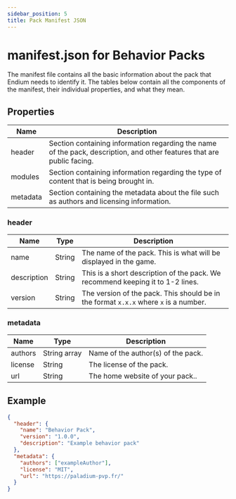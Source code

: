 ```yaml
---
sidebar_position: 5
title: Pack Manifest JSON
---
```


# manifest.json for Behavior Packs

The manifest file contains all the basic information about the pack that Endium needs to identify it. The tables below
contain all the components of the manifest, their individual properties, and what they mean.

## Properties

| Name     | Description                                                                                                            |
|----------|------------------------------------------------------------------------------------------------------------------------|
| header   | Section containing information regarding the name of the pack, description, and other features that are public facing. |
| modules  | Section containing information regarding the type of content that is being brought in.                                 |
| metadata | Section containing the metadata about the file such as authors and licensing information.                              |

### header

| Name        | Type   | Description                                                                          |
|-------------|--------|--------------------------------------------------------------------------------------|
| name        | String | The name of the pack. This is what will be displayed in the game.                    |
| description | String | This is a short description of the pack. We recommend keeping it to 1-2 lines.       |
| version     | String | The version of the pack. This should be in the format `x.x.x` where `x` is a number. |

### metadata

| Name    | Type         | Description                        |
|---------|--------------|------------------------------------|
| authors | String array | Name of the author(s) of the pack. |
| license | String       | The license of the pack.           |
| url     | String       | The home website of your pack..    |

## Example

```json
{
  "header": {
    "name": "Behavior Pack",
    "version": "1.0.0",
    "description": "Example behavior pack"
  },
  "metadata": {
    "authors": ["exampleAuthor"],
    "license": "MIT",
    "url": "https://paladium-pvp.fr/"
  }
}
```
